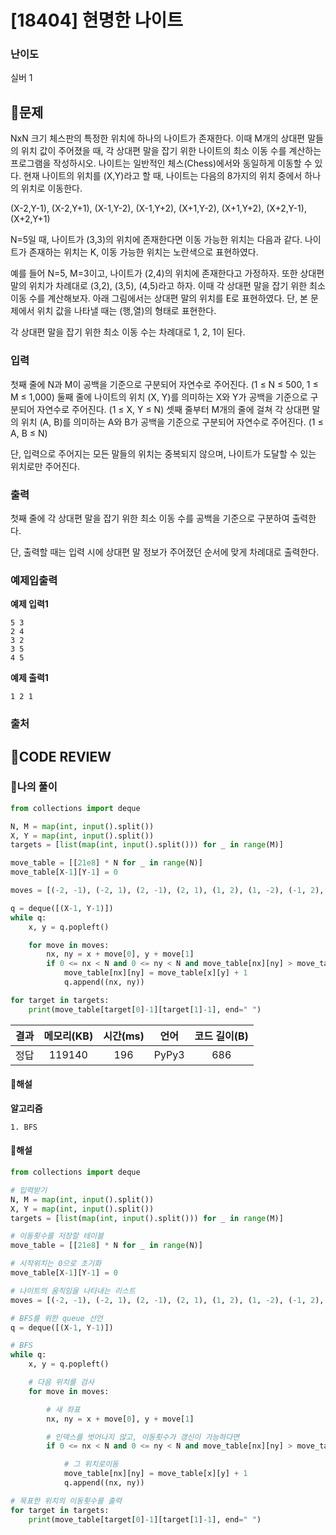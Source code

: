 # [18404] 현명한 나이트

### **난이도**
실버 1
## **📝문제**
NxN 크기 체스판의 특정한 위치에 하나의 나이트가 존재한다. 이때 M개의 상대편 말들의 위치 값이 주어졌을 때, 각 상대편 말을 잡기 위한 나이트의 최소 이동 수를 계산하는 프로그램을 작성하시오.
나이트는 일반적인 체스(Chess)에서와 동일하게 이동할 수 있다. 현재 나이트의 위치를 (X,Y)라고 할 때, 나이트는 다음의 8가지의 위치 중에서 하나의 위치로 이동한다.

(X-2,Y-1), (X-2,Y+1), (X-1,Y-2), (X-1,Y+2), (X+1,Y-2), (X+1,Y+2), (X+2,Y-1), (X+2,Y+1)

N=5일 때, 나이트가 (3,3)의 위치에 존재한다면 이동 가능한 위치는 다음과 같다. 나이트가 존재하는 위치는 K, 이동 가능한 위치는 노란색으로 표현하였다.



예를 들어 N=5, M=3이고, 나이트가 (2,4)의 위치에 존재한다고 가정하자. 또한 상대편 말의 위치가 차례대로 (3,2), (3,5), (4,5)라고 하자. 이때 각 상대편 말을 잡기 위한 최소 이동 수를 계산해보자. 아래 그림에서는 상대편 말의 위치를 E로 표현하였다. 단, 본 문제에서 위치 값을 나타낼 때는 (행,열)의 형태로 표현한다.



각 상대편 말을 잡기 위한 최소 이동 수는 차례대로 1, 2, 1이 된다.
### **입력**
첫째 줄에 N과 M이 공백을 기준으로 구분되어 자연수로 주어진다. (1 ≤ N ≤ 500, 1 ≤ M ≤ 1,000) 둘째 줄에 나이트의 위치 (X, Y)를 의미하는 X와 Y가 공백을 기준으로 구분되어 자연수로 주어진다. (1 ≤ X, Y ≤ N) 셋째 줄부터 M개의 줄에 걸쳐 각 상대편 말의 위치 (A, B)를 의미하는 A와 B가 공백을 기준으로 구분되어 자연수로 주어진다. (1 ≤ A, B ≤ N)

단, 입력으로 주어지는 모든 말들의 위치는 중복되지 않으며, 나이트가 도달할 수 있는 위치로만 주어진다.
### **출력**
첫째 줄에 각 상대편 말을 잡기 위한 최소 이동 수를 공백을 기준으로 구분하여 출력한다.

단, 출력할 때는 입력 시에 상대편 말 정보가 주어졌던 순서에 맞게 차례대로 출력한다.
### **예제입출력**

**예제 입력1**

```
5 3
2 4
3 2
3 5
4 5
```

**예제 출력1**

```
1 2 1
```
### **출처**

## **🧐CODE REVIEW**

### **🧾나의 풀이**

```python
from collections import deque

N, M = map(int, input().split())
X, Y = map(int, input().split())
targets = [list(map(int, input().split())) for _ in range(M)]

move_table = [[21e8] * N for _ in range(N)]
move_table[X-1][Y-1] = 0

moves = [(-2, -1), (-2, 1), (2, -1), (2, 1), (1, 2), (1, -2), (-1, 2), (-1, -2)]

q = deque([(X-1, Y-1)])
while q:
    x, y = q.popleft()

    for move in moves:
        nx, ny = x + move[0], y + move[1]
        if 0 <= nx < N and 0 <= ny < N and move_table[nx][ny] > move_table[x][y] + 1:
            move_table[nx][ny] = move_table[x][y] + 1
            q.append((nx, ny))

for target in targets:
    print(move_table[target[0]-1][target[1]-1], end=" ")
```

결과	| 메모리(KB) |	시간(ms) |	언어 |	코드 길이(B)
:----:|:-----:|:-----:|:-----:|:--------:
정답|119140|196|PyPy3|686
#### **📝해설**

**알고리즘**
```
1. BFS
```

#### **📝해설**

```python
from collections import deque

# 입력받기
N, M = map(int, input().split())
X, Y = map(int, input().split())
targets = [list(map(int, input().split())) for _ in range(M)]

# 이동횟수를 저장할 테이블
move_table = [[21e8] * N for _ in range(N)]

# 시작위치는 0으로 초기화
move_table[X-1][Y-1] = 0

# 나이트의 움직임을 나타내는 리스트
moves = [(-2, -1), (-2, 1), (2, -1), (2, 1), (1, 2), (1, -2), (-1, 2), (-1, -2)]

# BFS를 위한 queue 선언
q = deque([(X-1, Y-1)])

# BFS
while q:
    x, y = q.popleft()

    # 다음 위치를 검사
    for move in moves:

        # 새 좌표
        nx, ny = x + move[0], y + move[1]

        # 인덱스를 벗어나지 않고, 이동횟수가 갱신이 가능하다면
        if 0 <= nx < N and 0 <= ny < N and move_table[nx][ny] > move_table[x][y] + 1:

            # 그 위치로이동
            move_table[nx][ny] = move_table[x][y] + 1
            q.append((nx, ny))

# 목표한 위치의 이동횟수를 출력
for target in targets:
    print(move_table[target[0]-1][target[1]-1], end=" ")

```